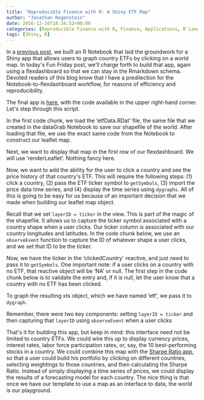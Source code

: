 ```yaml
---
title: "Reproducible Finance with R: A Shiny ETF Map"
author: "Jonathan Regenstein"
date: 2016-12-16T18:34:52+00:00
categories: [Reproducible Finance with R, Finance, Applications, R Language]
tags: [Shiny, R]
---
```


In a [previous post](https://www.rstudio.com/rviews/2016/12/14/reproducible-finance-with-r-pulling-and-displaying-etf-data/), we built an R Notebook that laid the groundwork for a Shiny app that allows users to graph country ETFs by clicking on a world map. In today's Fun Friday post, we'll charge forth to build that app, again using a flexdashboard so that we can stay in the Rmarkdown schema. Devoted readers of this blog know that I have a predilection for the Notebook-to-flexdashboard workflow, for reasons of efficiency and reproducibility.

The final app is [here](http://colorado.rstudio.com:3939/Global-ETF-Map/), with the code available in the upper right-hand corner. Let's step through this script.

In the first code chunk, we load the ‘etfData.RDat' file, the same file that we created in the dataGrab Notebook to save our shapefile of the world. After loading that file, we use the exact same code from the Notebook to construct our leaflet map.

Next, we want to display that map in the first row of our flexdashboard. We will use ‘renderLeaflet'. Nothing fancy here.

Now, we want to add the ability for the user to click a country and see the price history of that country's ETF. This will require the following steps: (1) click a country, (2) pass the ETF ticker symbol to `getSymbols`, (3) import the price data time series, and (4) display the time series using `dygraphs`. All of this is going to be easy for us because of an important decision that we made when building our leaflet map object.

Recall that we set `layerID = ticker` in the view. This is part of the magic of the shapefile. It allows us to capture the ticker symbol associated with a country shape when a user clicks. Our ticker column is associated with our country longitudes and latitudes. In the code chunk below, we use an `observeEvent` function to capture the ID of whatever shape a user clicks, and we set that ID to be the ticker.

Now, we have the ticker in the ‘clickedCountry' reactive, and just need to pass it to `getSymbols`. One important note: if a user clicks on a country with no ETF, that reactive object will be ‘NA' or null. The first step in the code chunk below is to validate the entry and, if it is null, let the user know that a country with no ETF has been clicked.

To graph the resulting xts object, which we have named ‘etf', we pass it to `dygraph`.

Remember, there were two key components: setting `layerID = ticker` and then capturing that `layerID` using `observeEvent` when a user clicks

That's it for building this app, but keep in mind: this interface need not be limited to country ETFs. We could wire this up to display currency prices, interest rates, labor force participation rates, or, say, the 10 best-performing stocks in a country. We could combine this map with the [Sharpe Ratio app](https://www.rstudio.com/rviews/2016/11/18/reproducible-finance-with-r-a-sharpe-ratio-shiny-app/), so that a user could build his portfolio by clicking on different countries, selecting weightings to those countries, and then calculating the Sharpe Ratio. Instead of simply displaying a time series of prices, we could display the results of a forecasting model for each country. The nice thing is that once we have our template to use a map as an interface to data, the world is our playground.
